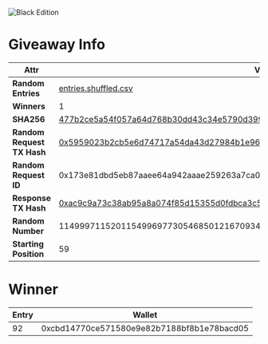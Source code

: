 ![Black Edition](https://lh3.googleusercontent.com/VcvcidwNmlq17VNQAcM-xVmeNbeOq2SY2f3pd-lMyV1Wi8TaCzbq-c1gkUj49avFtdDvw9DDTpgZPTpWdOM4xqgJ6NdoXFzwGYnb=w300)

# Giveaway Info

| Attr | Val |
| ---- | --- |
| **Random Entries** | [entries.shuffled.csv](./entries.shuffled.csv) |
| **Winners** | 1 |
| **SHA256** | [477b2ce5a54f057a64d768b30dd43c34e5790d39958cac1b074b4cbd373bba8d](./entries.shuffled.sha256.txt) |
| **Random Request TX Hash** | [0x5959023b2cb5e6d74717a54da43d27984b1e969bdde063ecfae8536d3dd5c061](https://polygonscan.com/tx/0x5959023b2cb5e6d74717a54da43d27984b1e969bdde063ecfae8536d3dd5c061) |
| **Random Request ID** | 0x173e81dbd5eb87aaee64a942aaae259263a7ca0c3ee1ccdca1be4117b792d5d1 |
| **Response TX Hash** | [0xac9c9a73c38ab95a8a074f85d15355d0fdbca3c526f2a3c34e06118ce2fb470e](https://polygonscan.com/tx/0xac9c9a73c38ab95a8a074f85d15355d0fdbca3c526f2a3c34e06118ce2fb470e) |
| **Random Number** | 114999711520115499697730546850121670934186809059919147261296942654618600720619 |
| **Starting Position** | 59 |

# Winner

| Entry | Wallet |
| ----- | ------ |
| 92 | 0xcbd14770ce571580e9e82b7188bf8b1e78bacd05 |
